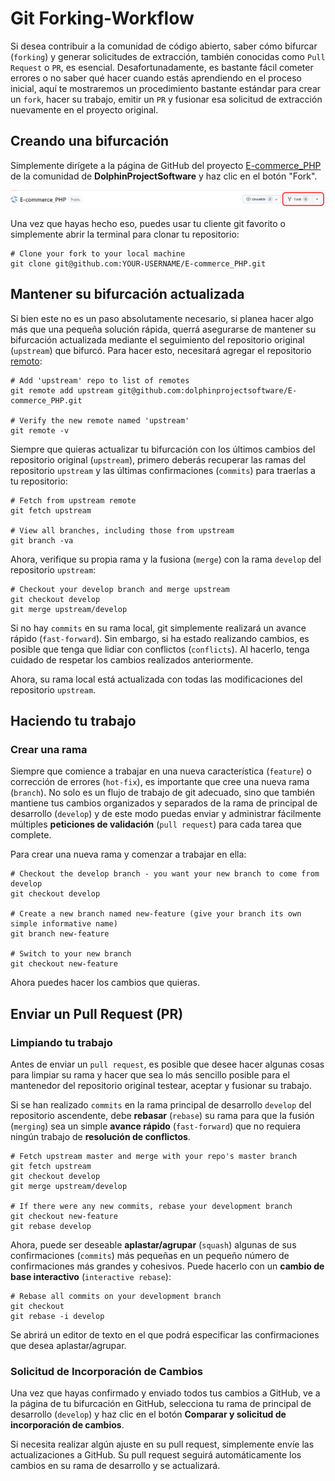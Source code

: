 # Git Forking-Workflow

Si desea contribuir a la comunidad de código abierto, saber cómo bifurcar (`forking`) y generar solicitudes de extracción, también conocidas como `Pull Request` o `PR`, es esencial. Desafortunadamente, es bastante fácil cometer errores o no saber qué hacer cuando estás aprendiendo en el proceso inicial, aquí te mostraremos un procedimiento bastante estándar para crear un `fork`, hacer su trabajo, emitir un `PR` y fusionar esa solicitud de extracción nuevamente en el proyecto original.

## Creando una bifurcación

Simplemente dirígete a la página de GitHub del proyecto [E-commerce_PHP](https://github.com/dolphinprojectsoftware/E-commerce_PHP) de la comunidad de __DolphinProjectSoftware__ y haz clic en el botón "Fork".

![Fork Button](img/github-fork-button.png?raw=true "Fork Button")

Una vez que hayas hecho eso, puedes usar tu cliente git favorito o simplemente abrir la terminal para clonar tu repositorio:

```shell
# Clone your fork to your local machine
git clone git@github.com:YOUR-USERNAME/E-commerce_PHP.git
```

## Mantener su bifurcación actualizada

Si bien este no es un paso absolutamente necesario, si planea hacer algo más que una pequeña solución rápida, querrá asegurarse de mantener su bifurcación actualizada mediante el seguimiento del repositorio original (`upstream`) que bifurcó. Para hacer esto, necesitará agregar el repositorio [remoto](https://github.com/dolphinprojectsoftware/E-commerce_PHP):

```shell
# Add 'upstream' repo to list of remotes
git remote add upstream git@github.com:dolphinprojectsoftware/E-commerce_PHP.git

# Verify the new remote named 'upstream'
git remote -v
```

Siempre que quieras actualizar tu bifurcación con los últimos cambios del repositorio original (`upstream`), primero deberás recuperar las ramas del repositorio `upstream` y las últimas confirmaciones (`commits`) para traerlas a tu repositorio:

```shell
# Fetch from upstream remote
git fetch upstream

# View all branches, including those from upstream
git branch -va
```

Ahora, verifique su propia rama y la fusiona (`merge`) con la rama `develop` del repositorio `upstream`:

```shell
# Checkout your develop branch and merge upstream
git checkout develop
git merge upstream/develop
```

Si no hay `commits` en su rama local, git simplemente realizará un avance rápido (`fast-forward`). Sin embargo, si ha estado realizando cambios, es posible que tenga que lidiar con conflictos (`conflicts`). Al hacerlo, tenga cuidado de respetar los cambios realizados anteriormente.

Ahora, su rama local está actualizada con todas las modificaciones del repositorio `upstream`.

## Haciendo tu trabajo

### Crear una rama

Siempre que comience a trabajar en una nueva característica (`feature`) o corrección de errores (`hot-fix`), es importante que cree una nueva rama (`branch`). No solo es un flujo de trabajo de git adecuado, sino que también mantiene tus cambios organizados y separados de la rama de principal de desarrollo (`develop`) y de este modo puedas enviar y administrar fácilmente múltiples __peticiones de validación__ (`pull request`) para cada tarea que complete.

Para crear una nueva rama y comenzar a trabajar en ella:

```shell
# Checkout the develop branch - you want your new branch to come from develop
git checkout develop

# Create a new branch named new-feature (give your branch its own simple informative name)
git branch new-feature

# Switch to your new branch
git checkout new-feature
```

Ahora puedes hacer los cambios que quieras.

## Enviar un Pull Request (PR)

### Limpiando tu trabajo

Antes de enviar un `pull request`, es posible que desee hacer algunas cosas para limpiar su rama y hacer que sea lo más sencillo posible para el mantenedor del repositorio original testear, aceptar y fusionar su trabajo.

Si se han realizado `commits` en la rama principal de desarrollo `develop` del repositorio ascendente, debe __rebasar__ (`rebase`) su rama para que la fusión (`merging`) sea un simple __avance rápido__ (` fast-forward `) que no requiera ningún trabajo de __resolución de conflictos__.

```shell
# Fetch upstream master and merge with your repo's master branch
git fetch upstream
git checkout develop
git merge upstream/develop

# If there were any new commits, rebase your development branch
git checkout new-feature
git rebase develop
```

Ahora, puede ser deseable __aplastar/agrupar__ (`squash`) algunas de sus confirmaciones (`commits`) más pequeñas en un pequeño número de confirmaciones más grandes y cohesivos. Puede hacerlo con un __cambio de base interactivo__ (`interactive rebase`):

```shell
# Rebase all commits on your development branch
git checkout 
git rebase -i develop
```

Se abrirá un editor de texto en el que podrá especificar las confirmaciones que desea aplastar/agrupar.

### Solicitud de Incorporación de Cambios

Una vez que hayas confirmado y enviado todos tus cambios a GitHub, ve a la página de tu bifurcación en GitHub, selecciona tu rama de principal de desarrollo (`develop`) y haz clic en el botón __Comparar y solicitud de incorporación de cambios__.

Si necesita realizar algún ajuste en su pull request, simplemente envíe las actualizaciones a GitHub. Su pull request seguirá automáticamente los cambios en su rama de desarrollo y se actualizará.